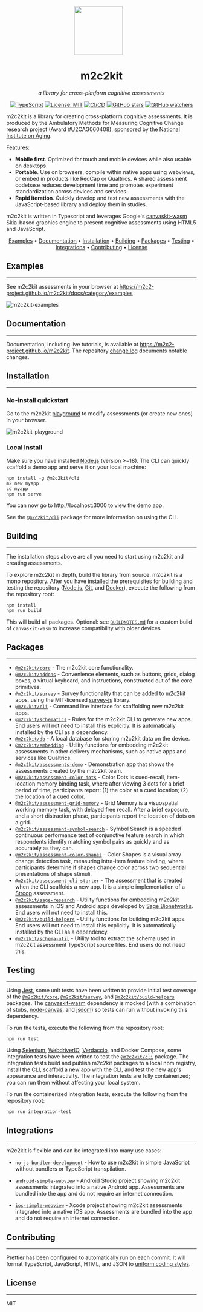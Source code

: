 <div align="center">
<img style="margin-right: 16px;" src=".github/images/m2c2.svg" width="128" />
<h1>m2c2kit</h1>

_a library for cross-platform cognitive assessments_

[![TypeScript](https://img.shields.io/badge/-TypeScript-007ACC?style=flat-square&logo=typescript&logoColor=white)](https://www.typescriptlang.org)
[![License: MIT](https://img.shields.io/badge/License-MIT-blue.svg)](https://opensource.org/licenses/MIT)
[![CI/CD](https://github.com/m2c2-project/m2c2kit/actions/workflows/ci.yml/badge.svg)](https://github.com/m2c2-project/m2c2kit/actions/workflows/ci.yml)
[![GitHub stars](https://img.shields.io/github/stars/m2c2-project/m2c2kit.svg?style=social)](https://GitHub.com/m2c2-project/m2c2kit/stargazers/)
[![GitHub watchers](https://img.shields.io/github/watchers/m2c2-project/m2c2kit.svg?style=social)](https://GitHub.com/m2c2-project/m2c2kit/watchers/)

</div>

m2c2kit is a library for creating cross-platform cognitive assessments. It is produced by the Ambulatory Methods for Measuring Cognitive Change research project (Award #U2CAG060408), sponsored by the [National Institute on Aging](https://www.nia.nih.gov/).

Features:

- **Mobile first**. Optimized for touch and mobile devices while also usable on desktops.
- **Portable**. Use on browsers, compile within native apps using webviews, or embed in products like RedCap or Qualtrics. A shared assessment codebase reduces development time and promotes experiment standardization across devices and services.
- **Rapid iteration**. Quickly develop and test new assessments with the JavaScript-based library and deploy them in studies.

m2c2kit is written in Typescript and leverages Google's [canvaskit-wasm](https://www.npmjs.com/package/canvaskit-wasm) Skia-based graphics engine to present cognitive assessments using HTML5 and JavaScript.

<div align="center">

[Examples](#examples) •
[Documentation](#documentation) •
[Installation](#installation) •
[Building](#building) •
[Packages](#packages) •
[Testing](#testing) •
[Integrations](#integrations) •
[Contributing](#contributing) •
[License](#license)

</div>

## Examples

---

See m2c2kit assessments in your browser at https://m2c2-project.github.io/m2c2kit/docs/category/examples

![m2c2kit-examples](.github/images/m2c2kit-examples.gif)

## Documentation

---

Documentation, including live tutorials, is available at https://m2c2-project.github.io/m2c2kit. The repository [change log](CHANGELOG.md) documents notable changes.

## Installation

---

### No-install quickstart

Go to the m2c2kit [playground](https://m2c2-project.github.io/m2c2kit/playground/) to modify assessments (or create new ones) in your browser.

![m2c2kit-playground](.github/images/m2c2kit-playground.gif)

### Local install

Make sure you have installed [Node.js](https://nodejs.org) (version >=18). The CLI can quickly scaffold a demo app and serve it on your local machine:

```
npm install -g @m2c2kit/cli
m2 new myapp
cd myapp
npm run serve
```

You can now go to http://localhost:3000 to view the demo app.

See the [`@m2c2kit/cli`](packages/cli) package for more information on using the CLI.

## Building

---

The installation steps above are all you need to start using m2c2kit and creating assessments.

To explore m2c2kit in depth, build the library from source. m2c2kit is a mono repository. After you have installed the prerequisites for building and testing the repository ([Node.js](https://nodejs.org), [Git](https://git-scm.com/), and [Docker](https://www.docker.com/)), execute the following from the repository root:

```
npm install
npm run build
```

This will build all packages. Optional: see [`BUILDNOTES.md`](BUILDNOTES.md) for a custom build of `canvaskit-wasm` to increase compatibility with older devices

## Packages

---

- [`@m2c2kit/core`](packages/core) - The m2c2kit core functionality.
- [`@m2c2kit/addons`](packages/addons) - Convenience elements, such as buttons, grids, dialog boxes, a virtual keyboard, and instructions, constructed out of the core primitives.
- [`@m2c2kit/survey`](packages/survey) - Survey functionality that can be added to m2c2kit apps, using the MIT-licensed [survey-js](https://www.npmjs.com/package/surveyjs) library.
- [`@m2c2kit/cli`](packages/cli) - Command line interface for scaffolding new m2c2kit apps.
- [`@m2c2kit/schematics`](packages/schematics) - Rules for the m2c2kit CLI to generate new apps. End users will not need to install this explicitly. It is automatically installed by the CLI as a dependency.
- [`@m2c2kit/db`](packages/db) - A local database for storing m2c2kit data on the device.
- [`@m2c2kit/embedding`](packages/embedding) - Utility functions for embedding m2c2kit assessments in other delivery mechanisms, such as native apps and services like Qualtrics.
- [`@m2c2kit/assessments-demo`](packages/assessments-demo) - Demonstration app that shows the assessments created by the m2c2kit team.
- [`@m2c2kit/assessment-color-dots`](packages/assessment-color-dots) - Color Dots is cued-recall, item-location memory binding task, where after viewing 3 dots for a brief period of time, participants report: (1) the color at a cued location; (2) the location of a cued color.
- [`@m2c2kit/assessment-grid-memory`](packages/assessment-grid-memory) - Grid Memory is a visuospatial working memory task, with delayed free recall. After a brief exposure, and a short distraction phase, participants report the location of dots on a grid.
- [`@m2c2kit/assessment-symbol-search`](packages/assessment-symbol-search) - Symbol Search is a speeded continuous performance test of conjunctive feature search in which respondents identify matching symbol pairs as quickly and as accurately as they can.
- [`@m2c2kit/assessment-color-shapes`](packages/assessment-color-shapes) - Color Shapes is a visual array change detection task, measuring intra-item feature binding, where participants determine if shapes change color across two sequential presentations of shape stimuli.
- [`@m2c2kit/assessment-cli-starter`](packages/assessment-cli-starter) - The assessment that is created when the CLI scaffolds a new app. It is a simple implementation of a [Stroop](https://en.wikipedia.org/wiki/Stroop_effect) assessment.
- [`@m2c2kit/sage-research`](packages/sage-research) - Utility functions for embedding m2c2kit assessments in iOS and Android apps developed by [Sage Bionetworks](https://sagebionetworks.org/). End users will not need to install this.
- [`@m2c2kit/build-helpers`](packages/build-helpers) - Utility functions for building m2c2kit apps. End users will not need to install this explicitly. It is automatically installed by the CLI as a dependency.
- [`@m2c2kit/schema-util`](packages/schema-util) - Utility tool to extract the schema used in m2c2kit assessment TypeScript source files. End users do not need this.

## Testing

---

Using [Jest](https://jestjs.io/), some unit tests have been written to provide initial test coverage of the [`@m2c2kit/core`](packages/core), [`@m2c2kit/survey`](packages/survey), and [`@m2c2kit/build-helpers`](packages/build-helpers) packages. The [canvaskit-wasm](https://www.npmjs.com/package/canvaskit-wasm) dependency is mocked (with a combination of stubs, [node-canvas](https://www.npmjs.com/package/canvas), and [jsdom](https://www.npmjs.com/package/jsdom)) so tests can run without invoking this dependency.

To run the tests, execute the following from the repository root:

```
npm run test
```

Using [Selenium](https://www.selenium.dev/), [WebdriverIO](https://webdriver.io/), [Verdaccio](https://verdaccio.org/), and Docker Compose, some integration tests have been written to test the [`@m2c2kit/cli`](packages/cli) package. The integration tests build and publish m2c2kit packages to a local npm registry, install the CLI, scaffold a new app with the CLI, and test the new app's appearance and interactivity. The integration tests are fully containerized; you can run them without affecting your local system.

To run the containerized integration tests, execute the following from the repository root:

```
npm run integration-test
```

## Integrations

---

m2c2kit is flexible and can be integrated into many use cases:

- [`no-js-bundler-development`](examples/no-js-bundler-development/) - How to use m2c2kit in simple JavaScript without bundlers or TypeScript transpilation.

- [`android-simple-webview`](examples/android-simple-webview/) - Android Studio project showing m2c2kit assessments integrated into a native Android app. Assessments are bundled into the app and do not require an internet connection.

- [`ios-simple-webview`](examples/ios-simple-webview/) - Xcode project showing m2c2kit assessments integrated into a native iOS app. Assessments are bundled into the app and do not require an internet connection.

## Contributing

---

[Prettier](https://prettier.io/) has been configured to automatically run on each commit. It will format TypeScript, JavaScript, HTML, and JSON to [uniform coding styles](https://prettier.io/docs/en/why-prettier.html).

## License

---

MIT
